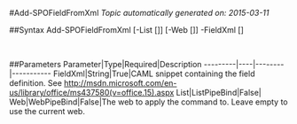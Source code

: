 #Add-SPOFieldFromXml
*Topic automatically generated on: 2015-03-11*


##Syntax
    Add-SPOFieldFromXml [-List [<ListPipeBind>]] [-Web [<WebPipeBind>]] -FieldXml [<String>]

&nbsp;

##Parameters
Parameter|Type|Required|Description
---------|----|--------|-----------
FieldXml|String|True|CAML snippet containing the field definition. See http://msdn.microsoft.com/en-us/library/office/ms437580(v=office.15).aspx
List|ListPipeBind|False|
Web|WebPipeBind|False|The web to apply the command to. Leave empty to use the current web.
